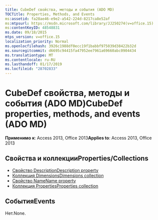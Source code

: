 ```yaml
---
title: CubeDef свойства, методы и события (ADO MD)
TOCTitle: Properties, Methods, and Events
ms:assetid: fa28ae46-e9e2-a542-224d-8217ca8e52af
ms:mtpsurl: https://msdn.microsoft.com/library/JJ250274(v=office.15)
ms:contentKeyID: 48548831
ms.date: 09/18/2015
mtps_version: v=office.15
localization_priority: Normal
ms.openlocfilehash: 3926c1988df0ecc19f1babbf975039d38422b32d
ms.sourcegitcommit: d6695c94415fa47952ee7961a69660abc0904434
ms.translationtype: MT
ms.contentlocale: ru-RU
ms.lasthandoff: 01/17/2019
ms.locfileid: "28702833"
---
```

# <a name="cubedef-properties-methods-and-events-ado-md"></a><span data-ttu-id="f1c90-102">CubeDef свойства, методы и события (ADO MD)</span><span class="sxs-lookup"><span data-stu-id="f1c90-102">CubeDef properties, methods, and events (ADO MD)</span></span>

<span data-ttu-id="f1c90-103">**Применимо к**: Access 2013, Office 2013</span><span class="sxs-lookup"><span data-stu-id="f1c90-103">**Applies to**: Access 2013, Office 2013</span></span>

## <a name="propertiescollections"></a><span data-ttu-id="f1c90-104">Свойства и коллекции</span><span class="sxs-lookup"><span data-stu-id="f1c90-104">Properties/Collections</span></span>

- [<span data-ttu-id="f1c90-105">Свойство Description</span><span class="sxs-lookup"><span data-stu-id="f1c90-105">Description property</span></span>](description-property-ado-md.md)
- [<span data-ttu-id="f1c90-106">Коллекция Dimensions</span><span class="sxs-lookup"><span data-stu-id="f1c90-106">Dimensions collection</span></span>](dimensions-collection-ado-md.md)
- [<span data-ttu-id="f1c90-107">Свойство Name</span><span class="sxs-lookup"><span data-stu-id="f1c90-107">Name property</span></span>](name-property-ado-md.md)
- [<span data-ttu-id="f1c90-108">Коллекция Properties</span><span class="sxs-lookup"><span data-stu-id="f1c90-108">Properties collection</span></span>](properties-collection-ado.md)

## <a name="events"></a><span data-ttu-id="f1c90-109">События</span><span class="sxs-lookup"><span data-stu-id="f1c90-109">Events</span></span>

<span data-ttu-id="f1c90-110">Нет.</span><span class="sxs-lookup"><span data-stu-id="f1c90-110">None.</span></span>

